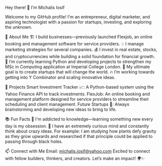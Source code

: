Hey there! 👋 I'm Michalis Iosif

Welcome to my GitHub profile! I'm an entrepreneur, digital marketer, and aspiring technologist with a passion for startups, investing, and exploring the unknown.

🚀 About Me
🏗️ I build businesses—previously launched Flexjob, an online booking and management software for service providers.
💡 I manage marketing strategies for several companies.
💰 I invest in real estate, stocks, and cryptocurrencies while building a solid foundation for financial growth.
🌱 I’m currently learning Python and developing projects to strengthen my MSc in Computing application at Imperial College London.
🎯 My ultimate goal is to create startups that will change the world.
🔥 I’m working towards getting into Y Combinator and scaling innovative ideas.

📂 Projects
Smart Investment Tracker 📈: A Python-based system using the Yahoo Finance API to track investments.
FlexJob: An online booking and management platform designed for service providers to streamline their scheduling and client management.
Future Startups 🚀: Always brainstorming and developing new ideas to bring to life.

📚 Fun Facts
🧠 I'm addicted to knowledge—learning something new every day is my obsession.
🔬 I have an extremely curious mind and constantly think about crazy ideas. For example: I am studying how plants defy gravity as they grow upwards and researched if that principle could be applied to passing through black holes.

📫 Connect with Me
Email: michalis.iosif@yahoo.com
Excited to connect with fellow builders, thinkers, and creators. Let’s make an impact! 🌍✨



<!---
MichalisIosif/MichalisIosif is a ✨ special ✨ repository because its `README.md` (this file) appears on your GitHub profile.
You can click the Preview link to take a look at your changes.
--->
